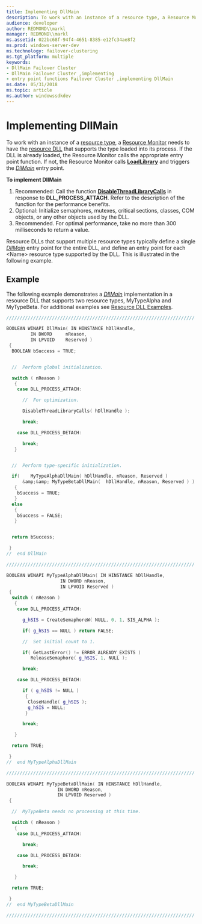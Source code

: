 ```yaml
---
title: Implementing DllMain
description: To work with an instance of a resource type, a Resource Monitor needs to have the resource DLL that supports the type loaded into its process.
audience: developer
author: REDMOND\\markl
manager: REDMOND\\markl
ms.assetid: 022bc68f-94f4-4651-8385-e12fc34ae8f2
ms.prod: windows-server-dev
ms.technology: failover-clustering
ms.tgt_platform: multiple
keywords:
- DllMain Failover Cluster
- DllMain Failover Cluster ,implementing
- entry point functions Failover Cluster ,implementing DllMain
ms.date: 05/31/2018
ms.topic: article
ms.author: windowssdkdev
---
```


# Implementing DllMain

To work with an instance of a [resource type](resource-types.md), a [Resource Monitor](resource-monitor.md) needs to have the [resource DLL](resource-dlls.md) that supports the type loaded into its process. If the DLL is already loaded, the Resource Monitor calls the appropriate entry point function. If not, the Resource Monitor calls [**LoadLibrary**](https://msdn.microsoft.com/library/windows/desktop/ms684175) and triggers the [*DllMain*](https://msdn.microsoft.com/library/windows/desktop/ms682583) entry point.

**To implement DllMain**

1.  Recommended: Call the function [**DisableThreadLibraryCalls**](https://msdn.microsoft.com/library/windows/desktop/ms682579) in response to **DLL\_PROCESS\_ATTACH**. Refer to the description of the function for the performance benefits.
2.  Optional: Initialize semaphores, mutexes, critical sections, classes, COM objects, or any other objects used by the DLL.
3.  Recommended. For optimal performance, take no more than 300 milliseconds to return a value.

Resource DLLs that support multiple resource types typically define a single [*DllMain*](https://msdn.microsoft.com/library/windows/desktop/ms682583) entry point for the entire DLL, and define an entry point for each &lt;Name&gt; resource type supported by the DLL. This is illustrated in the following example.

## Example

The following example demonstrates a [*DllMain*](https://msdn.microsoft.com/library/windows/desktop/ms682583) implementation in a resource DLL that supports two resource types, MyTypeAlpha and MyTypeBeta. For additional examples see [Resource DLL Examples](https://msdn.microsoft.com/library/aa370474).


```C++
//////////////////////////////////////////////////////////////////////

BOOLEAN WINAPI DllMain( IN HINSTANCE hDllHandle, 
         IN DWORD     nReason, 
         IN LPVOID    Reserved )
 {
  BOOLEAN bSuccess = TRUE;


  //  Perform global initialization.

  switch ( nReason )
   {
    case DLL_PROCESS_ATTACH:

      //  For optimization.

      DisableThreadLibraryCalls( hDllHandle );

      break;

    case DLL_PROCESS_DETACH:

      break;
   }


  //  Perform type-specific initialization.

  if(    MyTypeAlphaDllMain( hDllHandle, nReason, Reserved )
      &amp;&amp; MyTypeBetaDllMain(  hDllHandle, nReason, Reserved ) )
   {
    bSuccess = TRUE;
   }
  else
   {
    bSuccess = FALSE;
   }


  return bSuccess;

 }
//  end DllMain

//////////////////////////////////////////////////////////////////////

BOOLEAN WINAPI MyTypeAlphaDllMain( IN HINSTANCE hDllHandle, 
                    IN DWORD nReason, 
                    IN LPVOID Reserved )
 {
  switch ( nReason )
   {
    case DLL_PROCESS_ATTACH:

      g_hSIS = CreateSemaphoreW( NULL, 0, 1, SIS_ALPHA );

      if( g_hSIS == NULL ) return FALSE;

      //  Set initial count to 1.

      if( GetLastError() != ERROR_ALREADY_EXISTS )
         ReleaseSemaphore( g_hSIS, 1, NULL );

      break;

    case DLL_PROCESS_DETACH:

      if ( g_hSIS != NULL )
       {
        CloseHandle( g_hSIS );
        g_hSIS = NULL;
       }

      break;

   }

  return TRUE;

 }
//  end MyTypeAlphaDllMain

//////////////////////////////////////////////////////////////////////

BOOLEAN WINAPI MyTypeBetaDllMain( IN HINSTANCE hDllHandle, 
                   IN DWORD nReason, 
                   IN LPVOID Reserved )
 {

  //  MyTypeBeta needs no processing at this time.

  switch ( nReason )
   {
    case DLL_PROCESS_ATTACH:

      break;

    case DLL_PROCESS_DETACH:

      break;

   }

  return TRUE;

 }
//  end MyTypeBetaDllMain

//////////////////////////////////////////////////////////////////////
```



 

 




